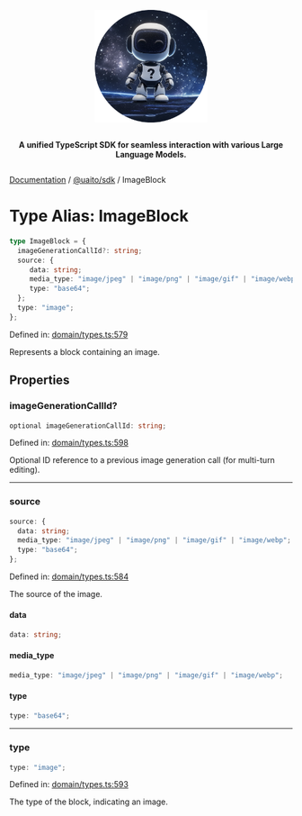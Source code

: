 <div style="display:flex; flex-direction:column; align-items:center;">
<p align="center">
  <img src="../UAITO.png" alt="UAITO Logo" width="200"/>
</p>

<p align="center">
  <strong>A unified TypeScript SDK for seamless interaction with various Large Language Models.</strong>
</p>
</div>

[Documentation](README.md) / [@uaito/sdk](@uaito.sdk.md) / ImageBlock

# Type Alias: ImageBlock

```ts
type ImageBlock = {
  imageGenerationCallId?: string;
  source: {
     data: string;
     media_type: "image/jpeg" | "image/png" | "image/gif" | "image/webp";
     type: "base64";
  };
  type: "image";
};
```

Defined in: [domain/types.ts:579](https://github.com/elribonazo/uaito/blob/cfdf025250d7b4eddd23a524d8b4cfadce122069/packages/sdk/src/domain/types.ts#L579)

Represents a block containing an image.

## Properties

### imageGenerationCallId?

```ts
optional imageGenerationCallId: string;
```

Defined in: [domain/types.ts:598](https://github.com/elribonazo/uaito/blob/cfdf025250d7b4eddd23a524d8b4cfadce122069/packages/sdk/src/domain/types.ts#L598)

Optional ID reference to a previous image generation call (for multi-turn editing).

***

### source

```ts
source: {
  data: string;
  media_type: "image/jpeg" | "image/png" | "image/gif" | "image/webp";
  type: "base64";
};
```

Defined in: [domain/types.ts:584](https://github.com/elribonazo/uaito/blob/cfdf025250d7b4eddd23a524d8b4cfadce122069/packages/sdk/src/domain/types.ts#L584)

The source of the image.

#### data

```ts
data: string;
```

#### media\_type

```ts
media_type: "image/jpeg" | "image/png" | "image/gif" | "image/webp";
```

#### type

```ts
type: "base64";
```

***

### type

```ts
type: "image";
```

Defined in: [domain/types.ts:593](https://github.com/elribonazo/uaito/blob/cfdf025250d7b4eddd23a524d8b4cfadce122069/packages/sdk/src/domain/types.ts#L593)

The type of the block, indicating an image.
